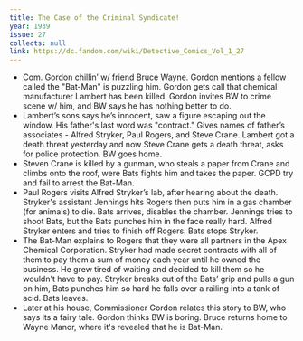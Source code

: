 ```yaml
---
title: The Case of the Criminal Syndicate!
year: 1939
issue: 27
collects: null
link: https://dc.fandom.com/wiki/Detective_Comics_Vol_1_27
---
```

  
- Com. Gordon chillin’ w/ friend Bruce Wayne. Gordon mentions a fellow called the "Bat-Man" is puzzling him. Gordon gets call that chemical manufacturer Lambert has been killed. Gordon invites BW to crime scene w/ him, and BW says he has nothing better to do.
- Lambert’s sons says he’s innocent, saw a figure escaping out the window. His father's last word was "contract." Gives names of father’s associates - Alfred Stryker, Paul Rogers, and Steve Crane. Lambert got a death threat yesterday and now Steve Crane gets a death threat, asks for police protection. BW goes home.
- Steven Crane is killed by a gunman, who steals a paper from Crane and climbs onto the roof, were Bats fights him and takes the paper. GCPD try and fail to arrest the Bat-Man.
- Paul Rogers visits Alfred Stryker’s lab, after hearing about the death. Stryker's assistant Jennings hits Rogers then puts him in a gas chamber (for animals) to die. Bats arrives, disables the chamber. Jennings tries to shoot Bats, but the Bats punches him in the face really hard. Alfred Stryker enters and tries to finish off Rogers. Bats stops Stryker.
- The Bat-Man explains to Rogers that they were all partners in the Apex Chemical Corporation. Stryker had made secret contracts with all of them to pay them a sum of money each year until he owned the business. He grew tired of waiting and decided to kill them so he wouldn't have to pay. Stryker breaks out of the Bats’ grip and pulls a gun on him, Bats punches him so hard he falls over a railing into a tank of acid. Bats leaves.
- Later at his house, Commissioner Gordon relates this story to BW, who says its a fairy tale. Gordon thinks BW is boring. Bruce returns home to Wayne Manor, where it's revealed that he is Bat-Man.
